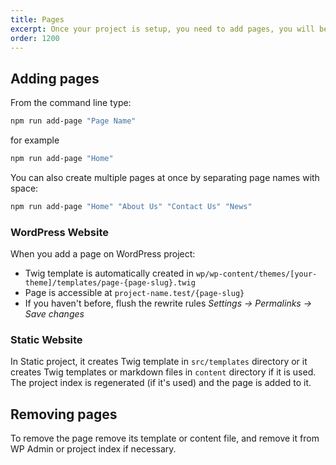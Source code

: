 ```yaml
---
title: Pages
excerpt: Once your project is setup, you need to add pages, you will be working on, to it.
order: 1200
---
```


## Adding pages

From the command line type:

```bash
npm run add-page "Page Name"
```

for example

```bash
npm run add-page "Home"
```

You can also create multiple pages at once by separating page names with space:

```bash
npm run add-page "Home" "About Us" "Contact Us" "News"
```

### WordPress Website

When you add a page on WordPress project:

- Twig template is automatically created in `wp/wp-content/themes/[your-theme]/templates/page-{page-slug}.twig`
- Page is accessible at `project-name.test/{page-slug}`
- If you haven't before, flush the rewrite rules _Settings -> Permalinks -> Save changes_

### Static Website

In Static project, it creates Twig template in `src/templates` directory or it creates Twig templates or markdown files in `content` directory if it is used. The project index is regenerated (if it's used) and the page is added to it.

## Removing pages

To remove the page remove its template or content file, and remove it from WP Admin or project index if necessary.
